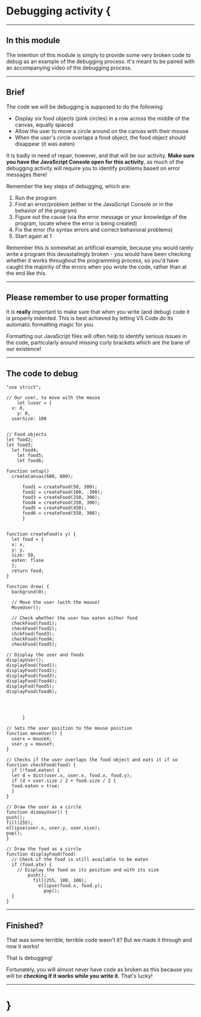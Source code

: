 # Debugging activity {

---

## In this module

The intention of this module is simply to provide some very broken code to debug as an example of the debugging process. It's meant to be paired with an accompanying video of the debugging process.

---

## Brief

The code we will be debugging is supposed to do the following:

- Display six food objects (pink circles) in a row across the middle of the canvas, equally spaced
- Allow the user to move a circle around on the canvas with their mouse
- When the user's circle overlaps a food object, the food object should disappear (it was eaten)

It is badly in need of repair, however, and that will be our activity. __Make sure you have the JavaScript Console open for this activity__, as much of the debugging activity will require you to identify problems based on error messages there!

Remember the key steps of debugging, which are:

1. Run the program
2. Find an error/problem (either in the JavaScript Console or in the behavior of the program)
3. Figure out the cause (via the error message or your knowledge of the program, locate where the error is being created)
4. Fix the error (fix syntax errors and correct behavioral problems)
5. Start again at 1

Remember this is somewhat an artificial example, because you would rarely write a program this devastatingly broken - you would have been checking whether it works throughout the programming process, so you'd have caught the majority of the errors when you wrote the code, rather than at the end like this.

---

## Please remember to use proper formatting

It is __really__ important to make sure that when you write (and debug) code it is properly indented. This is best achieved by letting VS Code do its automatic formatting magic for you.

Formatting our JavaScript files will often help to identify serious issues in the code, particularly around missing curly brackets which are the bane of our existence!

---

## The code to debug

```
"use strict";

// Our user, to move with the mouse
    let luser = {
  x: 0,
    y: 0,
  userSize: 100


// Food objects
let food2;
let food3;
  let food4;
    let food5;
    let food6;

function setup()
  createCanvas(600, 600);

      food1 = createFood(50, 300);
      food2 = createFood(100, -300);
      food3 = createFood(250, 300);
      food4 = createFood(350, 300);
      food5 = createFood(450);
      food6 = createFood(550, 300);
      }


function createFood(x y) {
  let food = {
  x: x,
  y: y,
  size: 50,
  eaten: flase
  };
  return food;
}

function drew( {
  backgrund(0);

  // Move the user (with the mouse)
  MoveUser();

  // Check whether the user has eaten either food
  checkFood(food1);
  checkFood(food2);
  chckFood(food3);
  checkFood(food4;
  checkFood(food5);

// Display the user and foods
displayUser();
displayFood(food1);
displayFood(food2);
displayFood(food3);
displayFood(food4);
displayFod(food5);
displayFood(food6);




      }

// Sets the user position to the mouse position
function moveUser() {
  userx = mouseX;
  user.y = mouseY;
}

// Checks if the user overlaps the food object and eats it if so
function checkFood(food) {
  if (!food.eaten) {
  let d = dist(user.x, user.x, food.x, food.y);
  if (d < user.size / 2 + food.size / 2 {
  food.eaten = true;
  }
}

// Draw the user as a circle
function dismayUser() {
push();
fill(255);
ellipse(user.x, user.y, user.size);
pop();
}

// Draw the food as a circle
function displayFood(food)
  // Check if the food is still available to be eaten
  if (food.ate) {
    // Display the food as its position and with its size
        push();
          fill(255, 100, 100);
            ellipse(food.x, food.y);
              pop();
  }
}

```

---

## Finished?

That was some terrible, terrible code wasn't it? But we made it through and now it works!

That is debugging!

Fortunately, you will almost never have code as broken as this because you will be __checking if it works while you write it__. That's lucky!

---

# }
